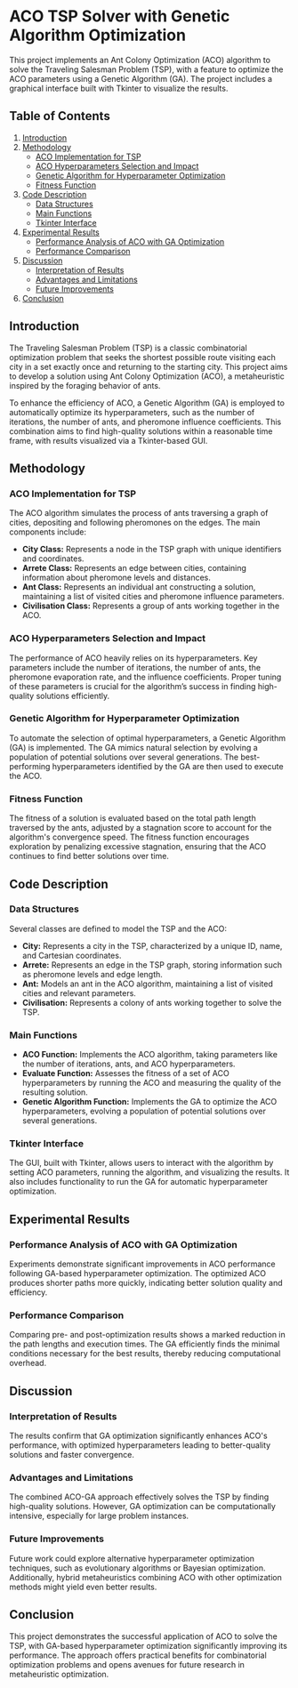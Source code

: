 # ACO TSP Solver with Genetic Algorithm Optimization

This project implements an Ant Colony Optimization (ACO) algorithm to solve the Traveling Salesman Problem (TSP), with a feature to optimize the ACO parameters using a Genetic Algorithm (GA). The project includes a graphical interface built with Tkinter to visualize the results.

## Table of Contents
1. [Introduction](#introduction)
2. [Methodology](#methodology)
   - [ACO Implementation for TSP](#aco-implementation-for-tsp)
   - [ACO Hyperparameters Selection and Impact](#aco-hyperparameters-selection-and-impact)
   - [Genetic Algorithm for Hyperparameter Optimization](#genetic-algorithm-for-hyperparameter-optimization)
   - [Fitness Function](#fitness-function)
3. [Code Description](#code-description)
   - [Data Structures](#data-structures)
   - [Main Functions](#main-functions)
   - [Tkinter Interface](#tkinter-interface)
4. [Experimental Results](#experimental-results)
   - [Performance Analysis of ACO with GA Optimization](#performance-analysis-of-aco-with-ga-optimization)
   - [Performance Comparison](#performance-comparison)
5. [Discussion](#discussion)
   - [Interpretation of Results](#interpretation-of-results)
   - [Advantages and Limitations](#advantages-and-limitations)
   - [Future Improvements](#future-improvements)
6. [Conclusion](#conclusion)

## Introduction

The Traveling Salesman Problem (TSP) is a classic combinatorial optimization problem that seeks the shortest possible route visiting each city in a set exactly once and returning to the starting city. This project aims to develop a solution using Ant Colony Optimization (ACO), a metaheuristic inspired by the foraging behavior of ants. 

To enhance the efficiency of ACO, a Genetic Algorithm (GA) is employed to automatically optimize its hyperparameters, such as the number of iterations, the number of ants, and pheromone influence coefficients. This combination aims to find high-quality solutions within a reasonable time frame, with results visualized via a Tkinter-based GUI.

## Methodology

### ACO Implementation for TSP

The ACO algorithm simulates the process of ants traversing a graph of cities, depositing and following pheromones on the edges. The main components include:
- **City Class:** Represents a node in the TSP graph with unique identifiers and coordinates.
- **Arrete Class:** Represents an edge between cities, containing information about pheromone levels and distances.
- **Ant Class:** Represents an individual ant constructing a solution, maintaining a list of visited cities and pheromone influence parameters.
- **Civilisation Class:** Represents a group of ants working together in the ACO.

### ACO Hyperparameters Selection and Impact

The performance of ACO heavily relies on its hyperparameters. Key parameters include the number of iterations, the number of ants, the pheromone evaporation rate, and the influence coefficients. Proper tuning of these parameters is crucial for the algorithm’s success in finding high-quality solutions efficiently.

### Genetic Algorithm for Hyperparameter Optimization

To automate the selection of optimal hyperparameters, a Genetic Algorithm (GA) is implemented. The GA mimics natural selection by evolving a population of potential solutions over several generations. The best-performing hyperparameters identified by the GA are then used to execute the ACO.

### Fitness Function

The fitness of a solution is evaluated based on the total path length traversed by the ants, adjusted by a stagnation score to account for the algorithm's convergence speed. The fitness function encourages exploration by penalizing excessive stagnation, ensuring that the ACO continues to find better solutions over time.

## Code Description

### Data Structures

Several classes are defined to model the TSP and the ACO:
- **City:** Represents a city in the TSP, characterized by a unique ID, name, and Cartesian coordinates.
- **Arrete:** Represents an edge in the TSP graph, storing information such as pheromone levels and edge length.
- **Ant:** Models an ant in the ACO algorithm, maintaining a list of visited cities and relevant parameters.
- **Civilisation:** Represents a colony of ants working together to solve the TSP.

### Main Functions

- **ACO Function:** Implements the ACO algorithm, taking parameters like the number of iterations, ants, and ACO hyperparameters.
- **Evaluate Function:** Assesses the fitness of a set of ACO hyperparameters by running the ACO and measuring the quality of the resulting solution.
- **Genetic Algorithm Function:** Implements the GA to optimize the ACO hyperparameters, evolving a population of potential solutions over several generations.

### Tkinter Interface

The GUI, built with Tkinter, allows users to interact with the algorithm by setting ACO parameters, running the algorithm, and visualizing the results. It also includes functionality to run the GA for automatic hyperparameter optimization.

## Experimental Results

### Performance Analysis of ACO with GA Optimization

Experiments demonstrate significant improvements in ACO performance following GA-based hyperparameter optimization. The optimized ACO produces shorter paths more quickly, indicating better solution quality and efficiency.

### Performance Comparison

Comparing pre- and post-optimization results shows a marked reduction in the path lengths and execution times. The GA efficiently finds the minimal conditions necessary for the best results, thereby reducing computational overhead.

## Discussion

### Interpretation of Results

The results confirm that GA optimization significantly enhances ACO's performance, with optimized hyperparameters leading to better-quality solutions and faster convergence.

### Advantages and Limitations

The combined ACO-GA approach effectively solves the TSP by finding high-quality solutions. However, GA optimization can be computationally intensive, especially for large problem instances.

### Future Improvements

Future work could explore alternative hyperparameter optimization techniques, such as evolutionary algorithms or Bayesian optimization. Additionally, hybrid metaheuristics combining ACO with other optimization methods might yield even better results.

## Conclusion

This project demonstrates the successful application of ACO to solve the TSP, with GA-based hyperparameter optimization significantly improving its performance. The approach offers practical benefits for combinatorial optimization problems and opens avenues for future research in metaheuristic optimization.
